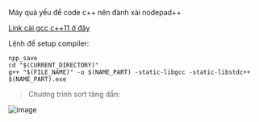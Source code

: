 Máy quá yếu để code c++ nên đành xài nodepad++

[Link cài gcc c++11 ở đây](https://www.mediafire.com/file/rpl5n7224bkpje1/gcc-11.1.0-no-debug.7z/file)

Lệnh để setup compiler:
```
npp_save
cd "$(CURRENT_DIRECTORY)" 
g++ "$(FILE_NAME)" -o $(NAME_PART) -static-libgcc -static-libstdc++
$(NAME_PART).exe
```

> Chương trình sort tăng dần:

![image](https://github.com/VanHoang110802/Tricks_IDEs/assets/108053955/7d160402-a21a-4fa7-a8ff-bc8e59ccf239)
